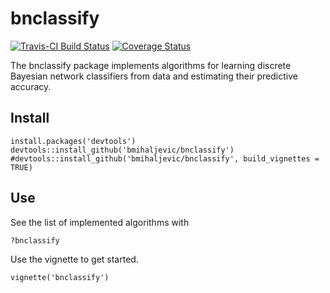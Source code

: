 # bnclassify

[![Travis-CI Build Status](https://travis-ci.org/bmihaljevic/bnclassify.svg?branch=master)](https://travis-ci.org/bmihaljevic/bnclassify)
[![Coverage Status](https://coveralls.io/repos/bmihaljevic/bnclassify/badge.svg)](https://coveralls.io/r/bmihaljevic/bnclassify)

The bnclassify package implements algorithms for learning discrete Bayesian network classifiers from data and estimating their predictive accuracy.

## Install

```{r}
install.packages('devtools')
devtools::install_github('bmihaljevic/bnclassify')
#devtools::install_github('bmihaljevic/bnclassify', build_vignettes = TRUE)
```

## Use

See the list of implemented algorithms with 

```{r}
?bnclassify
```

Use the vignette to get started. 
```{r}
vignette('bnclassify')
```